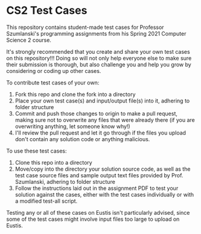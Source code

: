 # CS2 Test Cases
This repository contains student-made test cases for Professor Szumlanski's programming assignments from his Spring 2021 Computer Science 2 course.

It's strongly recommended that you create and share your own test cases on this repository!!! Doing so will not only help everyone else to make sure their submission is thorough, but also challenge you and help you grow by considering or coding up other cases. 

To contribute test cases of your own:
1. Fork this repo and clone the fork into a directory
2. Place your own test case(s) and input/output file(s) into it, adhering to folder structure
3. Commit and push those changes to origin to make a pull request, making sure not to overwrite any files that were already there (if you are overwriting anything, let someone know why!)
4. I'll review the pull request and let it go through if the files you upload don't contain any solution code or anything malicious.

To use these test cases:
1. Clone this repo into a directory
2. Move/copy into the directory your solution source code, as well as the test case source files and sample output text files provided by Prof. Szumlanski, adhering to folder structure
3. Follow the instructions laid out in the assignment PDF to test your solution against the cases, either with the test cases individually or with a modified test-all script.

Testing any or all of these cases on Eustis isn't particularly advised, since some of the test cases might involve input files too large to upload on Eustis.
